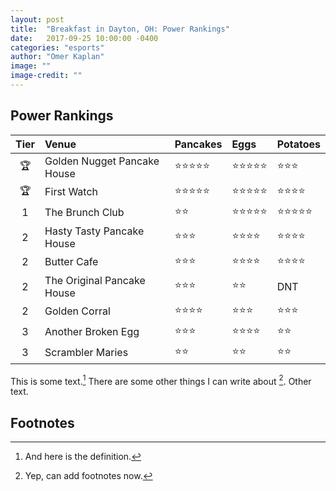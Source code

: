 ```yaml
---
layout: post
title:  "Breakfast in Dayton, OH: Power Rankings"
date:   2017-09-25 10:00:00 -0400
categories: "esports"
author: "Omer Kaplan"
image: ""
image-credit: ""
---
```


## Power Rankings 

|  Tier|  Venue                                 | Pancakes        | Eggs         |Potatoes    |
| :---:| :------------------------------------- | :-------------- | :----------- |:---------- |
|  🏆  |  Golden Nugget Pancake House           | ⭐️⭐️⭐️⭐️⭐️      | ⭐️⭐️⭐️⭐️⭐️   |⭐️⭐️⭐️      |          
|  🏆  |  First Watch                           | ⭐️⭐️⭐️⭐️⭐️      | ⭐️⭐️⭐️⭐️⭐️   |⭐️⭐️⭐️⭐️    |                    
|  1   |  The Brunch Club                       | ⭐️⭐️            | ⭐️⭐️⭐️⭐️⭐️   |⭐️⭐️⭐️⭐️⭐️  |
|  2   |  Hasty Tasty Pancake House             | ⭐️⭐️⭐️          | ⭐️⭐️⭐️⭐️     |⭐️⭐️⭐️⭐️    |
|  2   |  Butter Cafe                           | ⭐️⭐️⭐️          | ⭐️⭐️⭐️⭐️     |⭐️⭐️⭐️⭐️    |
|  2   |  The Original Pancake House            | ⭐️⭐️⭐️          | ⭐️⭐️         |DNT         |
|  2   |  Golden Corral                         | ⭐️⭐️⭐️⭐️        | ⭐️⭐️⭐️       |⭐️⭐️⭐️      |
|  3   |  Another Broken Egg                    | ⭐️⭐️⭐️          | ⭐️⭐️⭐️⭐️     |⭐️⭐️        |
|  3   |  Scrambler Maries                      | ⭐️⭐️            | ⭐️⭐️         |⭐️⭐️        |

This is some text.[^1] There are some other things I can write about [^2].
Other text.

## Footnotes


[^1]: And here is the definition.
[^2]: Yep, can add footnotes now.
